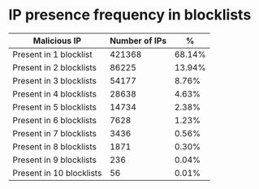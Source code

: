 # IP presence frequency in blocklists
| Malicious IP | Number of IPs | % |
|----|----|----|
| Present in 1 blocklist | 421368 | 68.14% |
| Present in 2 blocklists | 86225 | 13.94% |
| Present in 3 blocklists | 54177 | 8.76% |
| Present in 4 blocklists | 28638 | 4.63% |
| Present in 5 blocklists | 14734 | 2.38% |
| Present in 6 blocklists | 7628 | 1.23% |
| Present in 7 blocklists | 3436 | 0.56% |
| Present in 8 blocklists | 1871 | 0.30% |
| Present in 9 blocklists | 236 | 0.04% |
| Present in 10 blocklists | 56 | 0.01% |

